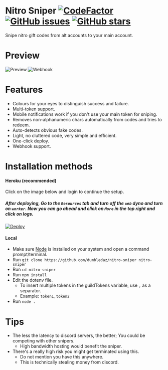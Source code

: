 # Nitro Sniper [![CodeFactor](https://www.codefactor.io/repository/github/hellboundthegod/nitro-sniper/badge)](https://www.codefactor.io/repository/github/hellboundthegod/nitro-sniper) [![GitHub issues](https://img.shields.io/github/issues/hellboundthegod/nitro-sniper?style=flat)](https://github.com/hellboundthegod/nitro-sniper/issues) [![GitHub stars](https://img.shields.io/github/stars/hellboundthegod/nitro-sniper?style=flat)](https://github.com/hellboundthegod/nitro-sniper/stargazers)
Snipe nitro gift codes from alt accounts to your main account.

# Preview 
![Preview](https://i.imgur.com/PU3QaZc.png)
![Webhook](https://i.imgur.com/R9TQZ0k.png)

# Features
- Colours for your eyes to distinguish success and failure.
- Multi-token support.
- Mobile notifications work if you don't use your main token for sniping.
- Removes non-alphanumeric chars automatically from codes and tries to redeem.
- Auto-detects obvious fake codes.
- Light, no cluttered code, very simple and efficient.
- One-click deploy.
- Webhook support.

# Installation methods
#### Heroku (recommended)
Click on the image below and login to continue the setup. 

##### After deploying, Go to the `Resources` tab and turn off the `web` dyno and turn on `worker`. Now you can go ahead and click on `More` in the top right and click on logs.

[![Deploy](https://www.herokucdn.com/deploy/button.svg)](https://heroku.com/deploy?template=https://github.com/dumbledaz/nitro-sniper/tree/master)  

#### Local
- Make sure [Node](https://nodejs.org/en/) is installed on your system and open a command prompt/terminal.
- Run `git clone https://github.com/dumbledaz/nitro-sniper nitro-sniper`
- Run `cd nitro-sniper`
- Run `npm install`
- Edit the dotenv file. <br>
    - To insert multiple tokens in the guildTokens variable, use `,` as a separator.<br>
    - Example: `token1,token2`
- Run `node .`

# Tips
- The less the latency to discord servers, the better; You could be competing with other snipers. <br>
    - High bandwidth hosting would benefit the sniper.
- There's a really high risk you might get terminated using this. <br>
    - Do not mention you have this anywhere. <br>
    - This is technically stealing money from discord.
